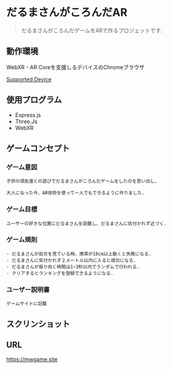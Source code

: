 # だるまさんがころんだAR

> だるまさんがころんだゲームをARで作るプロジェットです.

## 動作環境

WebXR - AR Coreを支援しるデバイスのChromeブラウザ

[Supported Device](https://immersive-web.github.io/webxr/explainer.html)

## 使用プログラム

- Express.js
- Three.Js
- WebXR

## ゲームコンセプト

### ゲーム意図

```
子供の頃友達との遊びでだるまさんがころんだゲームをしたのを思い出し、

大人になった今、AR技術を使って一人でもできるように作りました.
```

### ゲーム目標

```
ユーザーの好きな位置にだるまさんを設置し、だるまさんに気付かれず近づく.
```

### ゲーム規則

```
- だるまさんが前方を見ている時、携帯が10cm以上動くと失敗になる.
- だるまさんに気付かれず２メートル以内に入ると成功になる.
- だるまさんが振り向く時間は1~3秒以内でランダムで行われる.
- クリアするとランキングを登録できるようになる.
```

### ユーザー説明書

```
ゲームサイトに記載
```



## スクリンショット



## URL

https://mwgame.site